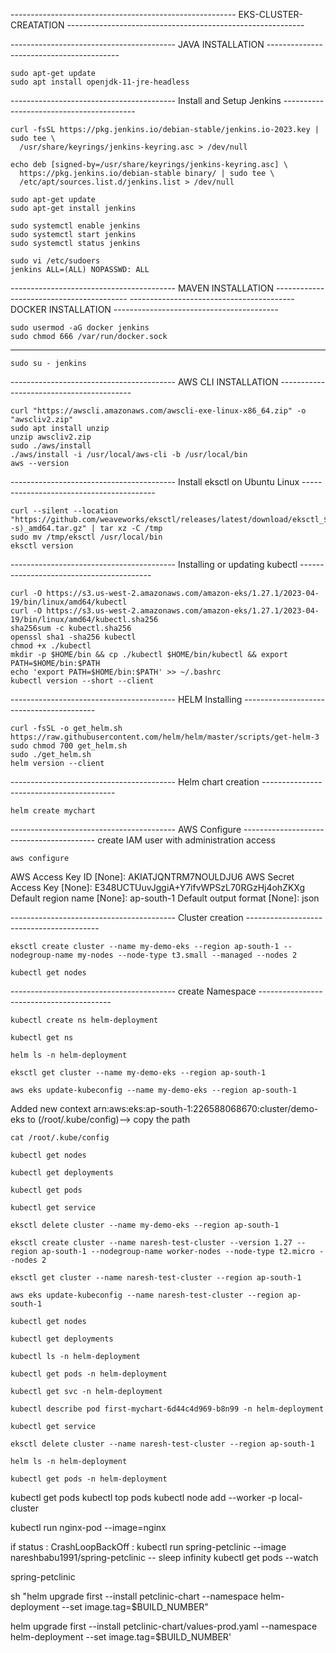 -------------------------------------------------------- EKS-CLUSTER-CREATATION -----------------------------------------------------------

----------------------------------------- JAVA INSTALLATION -----------------------------------------
````
sudo apt-get update
sudo apt install openjdk-11-jre-headless
````
----------------------------------------- Install and Setup Jenkins -----------------------------------------
````
curl -fsSL https://pkg.jenkins.io/debian-stable/jenkins.io-2023.key | sudo tee \
  /usr/share/keyrings/jenkins-keyring.asc > /dev/null

echo deb [signed-by=/usr/share/keyrings/jenkins-keyring.asc] \
  https://pkg.jenkins.io/debian-stable binary/ | sudo tee \
  /etc/apt/sources.list.d/jenkins.list > /dev/null
````
````
sudo apt-get update
sudo apt-get install jenkins
````
````
sudo systemctl enable jenkins
sudo systemctl start jenkins
sudo systemctl status jenkins
````
````
sudo vi /etc/sudoers
jenkins ALL=(ALL) NOPASSWD: ALL
````

----------------------------------------- MAVEN INSTALLATION -----------------------------------------
----------------------------------------- DOCKER INSTALLATION -----------------------------------------
````
sudo usermod -aG docker jenkins
sudo chmod 666 /var/run/docker.sock
````
-----------------------------------------
````
sudo su - jenkins
````
----------------------------------------- AWS CLI INSTALLATION -----------------------------------------
````
curl "https://awscli.amazonaws.com/awscli-exe-linux-x86_64.zip" -o "awscliv2.zip"
sudo apt install unzip
unzip awscliv2.zip
sudo ./aws/install
./aws/install -i /usr/local/aws-cli -b /usr/local/bin
aws --version
````

-----------------------------------------  Install eksctl on Ubuntu Linux -----------------------------------------
````
curl --silent --location "https://github.com/weaveworks/eksctl/releases/latest/download/eksctl_$(uname -s)_amd64.tar.gz" | tar xz -C /tmp
sudo mv /tmp/eksctl /usr/local/bin
eksctl version
````

----------------------------------------- Installing or updating kubectl -----------------------------------------
````
curl -O https://s3.us-west-2.amazonaws.com/amazon-eks/1.27.1/2023-04-19/bin/linux/amd64/kubectl
curl -O https://s3.us-west-2.amazonaws.com/amazon-eks/1.27.1/2023-04-19/bin/linux/amd64/kubectl.sha256
sha256sum -c kubectl.sha256
openssl sha1 -sha256 kubectl
chmod +x ./kubectl
mkdir -p $HOME/bin && cp ./kubectl $HOME/bin/kubectl && export PATH=$HOME/bin:$PATH
echo 'export PATH=$HOME/bin:$PATH' >> ~/.bashrc
kubectl version --short --client
````
----------------------------------------- HELM Installing -----------------------------------------
````
curl -fsSL -o get_helm.sh https://raw.githubusercontent.com/helm/helm/master/scripts/get-helm-3
sudo chmod 700 get_helm.sh
sudo ./get_helm.sh
helm version --client
````
----------------------------------------- Helm chart creation -----------------------------------------
````
helm create mychart
````
----------------------------------------- AWS Configure -----------------------------------------
create IAM user with administration access
````
aws configure
````
AWS Access Key ID [None]: AKIATJQNTRM7NOULDJU6
AWS Secret Access Key [None]: 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
Default region name [None]: ap-south-1
Default output format [None]: json

----------------------------------------- Cluster creation -----------------------------------------
````
eksctl create cluster --name my-demo-eks --region ap-south-1 --nodegroup-name my-nodes --node-type t3.small --managed --nodes 2
````
````
kubectl get nodes
````
----------------------------------------- create Namespace -----------------------------------------
````
kubectl create ns helm-deployment
````
````
kubectl get ns
````
````
helm ls -n helm-deployment
````

````
eksctl get cluster --name my-demo-eks --region ap-south-1
````
````
aws eks update-kubeconfig --name my-demo-eks --region ap-south-1
````
Added new context arn:aws:eks:ap-south-1:226588068670:cluster/demo-eks to (/root/.kube/config)--> copy the path
````
cat /root/.kube/config 
````
````
kubectl get nodes
````
````
kubectl get deployments
````
````
kubectl get pods
````
````
kubectl get service
````
````
eksctl delete cluster --name my-demo-eks --region ap-south-1
````

````
eksctl create cluster --name naresh-test-cluster --version 1.27 --region ap-south-1 --nodegroup-name worker-nodes --node-type t2.micro --nodes 2
````
````
eksctl get cluster --name naresh-test-cluster --region ap-south-1
````
````
aws eks update-kubeconfig --name naresh-test-cluster --region ap-south-1
````
````
kubectl get nodes
````
````
kubectl get deployments
````
````
kubectl ls -n helm-deployment
````
````
kubectl get pods -n helm-deployment
````
````
kubectl get svc -n helm-deployment
````
````
kubectl describe pod first-mychart-6d44c4d969-b8n99 -n helm-deployment
````
````
kubectl get service 
````
````
eksctl delete cluster --name naresh-test-cluster --region ap-south-1
````
````
helm ls -n helm-deployment
````
````
kubectl get pods -n helm-deployment
````




kubectl get pods
kubectl top pods
kubectl node add --worker -p local-cluster

kubectl run nginx-pod --image=nginx



if status :
CrashLoopBackOff :
kubectl run spring-petclinic --image nareshbabu1991/spring-petclinic -- sleep infinity
kubectl get pods --watch

spring-petclinic

sh "helm upgrade first --install petclinic-chart --namespace helm-deployment --set image.tag=$BUILD_NUMBER"

helm upgrade first --install petclinic-chart/values-prod.yaml --namespace helm-deployment --set image.tag=$BUILD_NUMBER'
